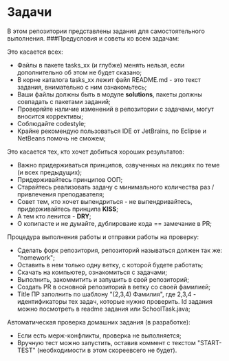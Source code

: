 # Задачи
В этом репозитории представлены задания для самостоятельного выполнения.
###Предусловия и советы ко всем задачам:

Это касается всех: 
- Файлы в пакете tasks_хх (и глубже) менять нельзя, если дополнительно об этом не будет сказано;
- В корне каталога tasks_xx лежит файл README.md - это текст задания, внимательно с ним ознакомьтесь; 
- Ваши файлы должны быть в модуле **solutions**, пакеты должны совпадать с пакетами заданий;
- Проверяйте наличие изменений в репозитории с задачами, могут вносится коррективы;
- Соблюдайте сodestyle;
- Крайне рекомендую пользоваться IDE от JetBrains, по Eclipse и NetBeans помочь не сможем;

Это касается тех, кто хочет добиться хороших результатов:

- Важно придерживаться принципов, озвученных на лекциях по теме (и всех предыдущих);
- Придерживайтесь принципов ООП;
- Старайтесь реализовать задачу с минимального количества раз / привлечения преподавателя;
- Совет тем, кто хочет выпендриться - не выпендривайтесь, придерживайтесь принципа **KISS**;
- А тем кто ленится - **DRY**;
- О копипасте и не думайте, дублироваие кода == замечание в PR;

Процедура выполнения работы и отправки работы на проверку:
- Сделать форк репозитория, репозиторий называться должен так же: "homework";
- Оставить в нем только одну ветку, с которой будете работать;
- Скачать на компьютер, ознакомиться с задачами;
- Выполнить, закоммитить и запушить в свой репозиторий;
- Создать PR в основной репозиторий в ветку со своей фамилией;
- Title ПР заполнить по шаблону "(2,3,4) Фамилия", где 2,3,4 - идентификаторы тех задач, 
которые нужно проверить. Id задания можно посмотреть в readme задания или SchoolTask.java;

Автоматическая проверка домашних задания (в разработке):
- Если есть мерж-конфликты, проверка не выполняется;
- Вручную тест можно запустить, оставив коммент с текстом "START-TEST" (необходимости в этом скореевсего не будет).